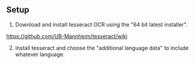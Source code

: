 
## Setup

1. Download and install tesseract OCR using the "64 bit latest installer".

https://github.com/UB-Mannheim/tesseract/wiki

2. Install tesseract and choose the "additional language data" to include whatever language.


